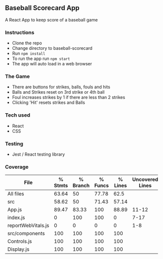 ## Baseball Scorecard App
A React App to keep score of a baseball game

### Instructions
- Clone the repo
- Change directory to baseball-scorecard
- Run ```npm install```
- To run the app run ```npm start```
- The app will auto load in a web browser

### The Game
- There are buttons for strikes, balls, fouls and hits
- Balls and Strikes reset on 3rd strike or 4th ball
- Foul increases strikes by 1 if there are less than 2 strikes
- Clicking 'Hit' resets strikes and Balls

### Tech used
- React
- CSS

### Testing
- Jest / React testing library

### Coverage
File                 | % Stmts | % Branch | % Funcs | % Lines | Uncovered Lines
---------------------|---------|----------|---------|---------|-------------------
All files            |   63.64 |       50 |   77.78 |    62.5 |
 src                 |   58.62 |       50 |   71.43 |   57.14 |
  App.js             |   89.47 |    83.33 |     100 |   88.89 | 11-12
  index.js           |       0 |      100 |     100 |       0 | 7-17
  reportWebVitals.js |       0 |        0 |       0 |       0 | 1-8
 src/components      |     100 |      100 |     100 |     100 |
  Controls.js        |     100 |      100 |     100 |     100 |
  Display.js         |     100 |      100 |     100 |     100 |
